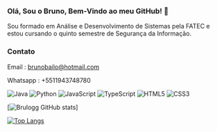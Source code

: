 ### Olá, Sou o Bruno, Bem-Vindo ao meu GitHub! 👋

Sou formado em Análise e Desenvolvimento de Sistemas pela FATEC e estou cursando o quinto semestre de Segurança da Informação.

### Contato

Email : brunobailo@hotmail.com

Whatsapp : +5511943748780

![Java](https://img.shields.io/badge/java-%23ED8B00.svg?style=for-the-badge&logo=openjdk&logoColor=white)
![Python](https://img.shields.io/badge/python-3670A0?style=for-the-badge&logo=python&logoColor=ffdd54)
![JavaScript](https://img.shields.io/badge/javascript-%23323330.svg?style=for-the-badge&logo=javascript&logoColor=%23F7DF1E)
![TypeScript](https://img.shields.io/badge/TypeScript-3178C6?style=for-the-badge&logo=typescript&logoColor=white)
![HTML5](https://img.shields.io/badge/html5-%23E34F26.svg?style=for-the-badge&logo=html5&logoColor=white)
![CSS3](https://img.shields.io/badge/css3-%231572B6.svg?style=for-the-badge&logo=css3&logoColor=white)

[![Brulogg GitHub stats](https://github-readme-stats.vercel.app/api?username=Brulogg&theme=highcontrast&show_icons=true&count_private=true)]

[![Top Langs](https://github-readme-stats.vercel.app/api/top-langs/?username=Brulogg&layout=compact&theme=dark&langs_count=10)](https://github.com/anuraghazra/github-readme-stats)
